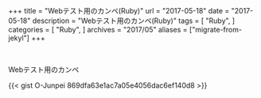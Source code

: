 +++
title = "Webテスト用のカンペ(Ruby)"
url = "2017-05-18"
date = "2017-05-18"
description = "Webテスト用のカンペ(Ruby)"
tags = [
    "Ruby",
]
categories = [
    "Ruby",
]
archives = "2017/05"
aliases = ["migrate-from-jekyl"]
+++

<br>

Webテスト用のカンペ

{{< gist O-Junpei 869dfa63e1ac7a05e4056dac6ef140d8 >}}
